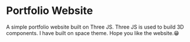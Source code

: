 # Portfolio Website
A simple portfolio website built on Three JS. Three JS is used to build 3D components. I have built on space theme. Hope you like the website.😁
